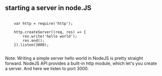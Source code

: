 ## starting a server in node.JS

<pre><code>
    var http = require('http');
    
	http.createServer((req, res) => {
		res.write('hello world');
		res.end();
	}).listen(3000);

</code></pre>

Note:
Writing a simple server hello world in NodeJS is pretty straight forward. NodeJS API provides a built-in http module, which let's you create a server. And here we listen to port 3000.